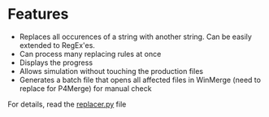 # Features

* Replaces all occurences of a string with another string. Can be easily extended to RegEx'es.
* Can process many replacing rules at once
* Displays the progress
* Allows simulation without touching the production files
* Generates a batch file that opens all affected files in WinMerge (need to replace for P4Merge) for manual check

For details, read the [replacer.py](replacer.py) file
